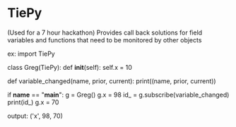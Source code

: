 # TiePy
(Used for a 7 hour hackathon)
Provides call back solutions for field variables and functions that need to be monitored by other objects

ex:
import TiePy

class Greg(TiePy):
    def __init__(self):
        self.x = 10

def variable_changed(name, prior, current):
    print((name, prior, current))

if __name__ == "__main__":
    g = Greg()
    g.x = 98
    id_ = g.subscribe(variable_changed)
    print(id_)
    g.x = 70

output:
('x', 98, 70)
